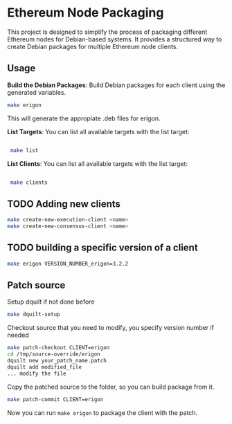 # Ethereum Node Packaging

This project is designed to simplify the process of packaging different Ethereum nodes for Debian-based systems. It provides a structured way to create Debian packages for multiple Ethereum node clients. 

## Usage

**Build the Debian Packages**: Build Debian packages for each client using the generated variables.
   ```bash
   make erigon
   ```
  This will generate the appropiate .deb files for erigon.

**List Targets**: You can list all available targets with the list target:

   ```bash

    make list
   ```
**List Clients**: You can list all available targets with the list target:

   ```bash

    make clients
   ```

## TODO Adding new clients

   ```bash
   make create-new-execution-client <name>
   make create-new-consensus-client <name>
   ```
## TODO building a specific version of a client

   ```bash
   make erigon VERSION_NUMBER_erigon=3.2.2
   ```
## Patch source

   Setup dquilt if not done before
   ```bash 
   make dquilt-setup
   ```
   Checkout source that you need to modify, you specify version number if needed 
   ```bash
   make patch-checkout CLIENT=erigon
   cd /tmp/source-override/erigon
   dquilt new your_patch_name.patch
   dquilt add modified_file
   ... modify the file
   ```

   Copy the patched source to the folder, so you can build package from it. 
   ```bash
   make patch-commit CLIENT=erigon
   ```
   Now you can run `make erigon` to package the client with the patch. 
